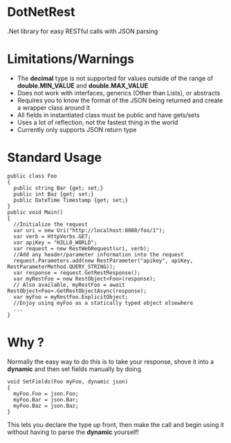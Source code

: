 # DotNetRest
.Net library for easy RESTful calls with JSON parsing

# Limitations/Warnings
* The **decimal** type is not supported for values outside of the range of **double.MIN_VALUE** and **double.MAX_VALUE**
* Does not work with interfaces, generics (Other than Lists), or abstracts
* Requires you to know the format of the JSON being returned and create a wrapper class around it
* All fields in instantiated class must be public and have gets/sets
* Uses a lot of reflection, not the fastest thing in the world
* Currently only supports JSON return type
 

# Standard Usage

```
public class Foo
{
  public string Bar {get; set;}
  public int Baz {get; set;}
  public DateTime Timestamp {get; set;}
}
public void Main()
{
  //Initialize the request
  var uri = new Uri("http://localhost:8080/foo/1");
  var verb = HttpVerbs.GET;
  var apiKey = "H3LL0_W0RLD";
  var request = new RestWebRequest(uri, verb);
  //Add any header/parameter information into the request
  request.Parameters.add(new RestParameter("apikey", apiKey, RestParameterMethod.QUERY_STRING));
  var response = request.GetRestResponse();
  var myRestFoo = new RestObject<Foo>(response);
  // Also available, myRestFoo = await RestObject<Foo>.GetRestObjectAsync(response);
  var myFoo = myRestFoo.ExplicitObject;
  //Enjoy using myFoo as a statically typed object elsewhere
  ...
}
```

# Why ?
Normally the easy way to do this is to take your response, shove it into a **dynamic** and then set fields manually by doing
```
void SetFields(Foo myFoo, dynamic json)
{
  myFoo.Foo = json.Foo;
  myFoo.Bar = json.Bar;
  myFoo.Baz = json.Baz;
}
```
This lets you declare the type up front, then make the call and begin using it without having to parse the **dynamic** yourself!
